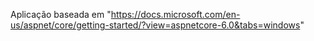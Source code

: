 Aplicação baseada em "https://docs.microsoft.com/en-us/aspnet/core/getting-started/?view=aspnetcore-6.0&tabs=windows"
